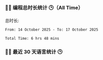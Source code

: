 ### 🧑‍💻 编程总时长统计 🕒（All Time）
总时长: 
<!--START_SECTION:WakaTotal-->

```txt
From: 14 October 2025 - To: 17 October 2025

Total Time: 6 hrs 48 mins
```

<!--END_SECTION:WakaTotal-->


### 🧑‍💻 最近 30 天语言统计 🕒
<!--START_SECTION:WakaLast30Days-->
<!--END_SECTION:WakaLast30Days-->
